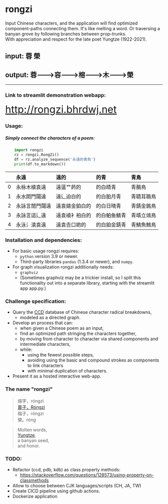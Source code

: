 # rongzi
Input Chinese characters, and the application will find optimized component-paths connecting them. It's like melting a word. Or traversing a banyan grove by following branches between prop-trunks.  
With appreciation and respect for the late poet Yungtze (1922-2021).

## input: 蓉 榮
## output: 蓉🡒容🡒榕🡒木🡒榮

---

### Link to streamlit demonstration webapp:
<font size="6"><a href="http://rongzi.bhrdwj.net">http://rongzi.bhrdwj.net</a></font>

 

### Usage:

##### Simply connect the characters of a poem:

```Python
    import rongzi
    rz = rongzi.RongZi()
    df = rz.analyze_sequence('永遠的青鳥')
    print(df.to_markdown())
```

|    | 永遠           | 遠的           | 的青         | 青鳥       |
|---:|:---------------|:---------------|:-------------|:-----------|
|  0 | 永栐木榬袁遠   | 遠薳艹菂的     | 的白皘青     | 青鶄鳥     |
|  1 | 永水閖門闧遠   | 遠辶迫白的     | 的白胉月青   | 青聙耳鵈鳥 |
|  2 | 永詠言誾門闧遠 | 遠袁鎱金鉑白的 | 的白日晴青   | 青錆金鵭鳥 |
|  3 | 永詠言這辶遠   | 遠袁褤衤袙白的 | 的白鲌鱼鲭青 | 青靖立鴗鳥 |
|  4 | 永泳氵溒袁遠   | 遠袁𠮷口啲的   | 的白鉑金錆青 | 青鯖魚鷠鳥 |


### Installation and dependencies:
- For basic usage rongzi requires:
    - ```python``` version 3.9 or newer.
    - Third-party libraries ```pandas``` (1.3.4 or newer), and ```numpy```.
- For graph visualization rongzi additionally needs:
    - ```graphviz```
    - (Sometimes graphviz may be a trickier install, so I split this functionality out into a separate library, starting with the streamlit app app.py.)

### Challenge specification:
- Query the [CCD](https://commons.wikimedia.org/wiki/Commons:Chinese_characters_decomposition) database of Chinese character radical breakdowns,
    - modeled as a directed graph.
- Develop an process that can:
    - when given a Chinese poem as an input,
    - find an optimized path stringing the characters together,
    - by moving from character to character via shared components and intermediate characters,
    - while:
        - using the fewest possible steps,
        - avoiding using the basic and compound strokes as components to link characters
        - with minimal duplication of characters.
- Present it as a hosted interactive web-app.

### The name "rongzi"

>熔字，róngzì  
[蓉子，Róngzi](https://yungtze.e-lib.nctu.edu.tw/index.htm)  
榕子，róngzi  
榮。róng  

>Molten words,  
[Yungtze](https://yungtze.e-lib.nctu.edu.tw/index.htm),  
a banyan seed,  
and honor.

### TODO:
- Refactor (ccd, pdb, kdb) as class property methods:
    - https://stackoverflow.com/questions/128573/using-property-on-classmethods
- Allow to choose between CJK languages/scripts (CH, JA, TW)
- Create CICD pipeline using github actions.
- Dockerize application
